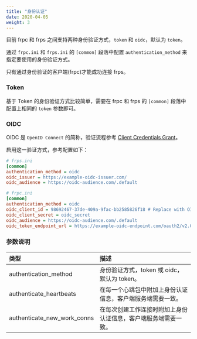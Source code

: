 ```yaml
---
title: "身份认证"
date: 2020-04-05
weight: 3
---
```


目前 frpc 和 frps 之间支持两种身份验证方式，`token` 和 `oidc`，默认为 `token`。

通过 `frpc.ini` 和 `frps.ini` 的 `[common]` 段落中配置 `authentication_method` 来指定要使用的身份验证方式。

只有通过身份验证的客户端(frpc)才能成功连接 frps。

### Token

基于 Token 的身份验证方式比较简单，需要在 frpc 和 frps 的 `[common]` 段落中配置上相同的 `token` 参数即可。

### OIDC

OIDC 是 `OpenID Connect` 的简称，验证流程参考 [Client Credentials Grant](https://tools.ietf.org/html/rfc6749#section-4.4)。

启用这一验证方式，参考配置如下：

```ini
# frps.ini
[common]
authentication_method = oidc
oidc_issuer = https://example-oidc-issuer.com/
oidc_audience = https://oidc-audience.com/.default
```

```ini
# frpc.ini
[common]
authentication_method = oidc
oidc_client_id = 98692467-37de-409a-9fac-bb2585826f18 # Replace with OIDC client ID
oidc_client_secret = oidc_secret
oidc_audience = https://oidc-audience.com/.default
oidc_token_endpoint_url = https://example-oidc-endpoint.com/oauth2/v2.0/token
```

### 参数说明

| 类型 | 描述 |
| :--- | :--- |
| authentication_method | 身份验证方式，token 或 oidc，默认为 token。 |
| authenticate_heartbeats | 在每一个心跳包中附加上身份认证信息，客户端服务端需要一致。 |
| authenticate_new_work_conns | 在每次创建工作连接时附加上身份认证信息，客户端服务端需要一致。 |
